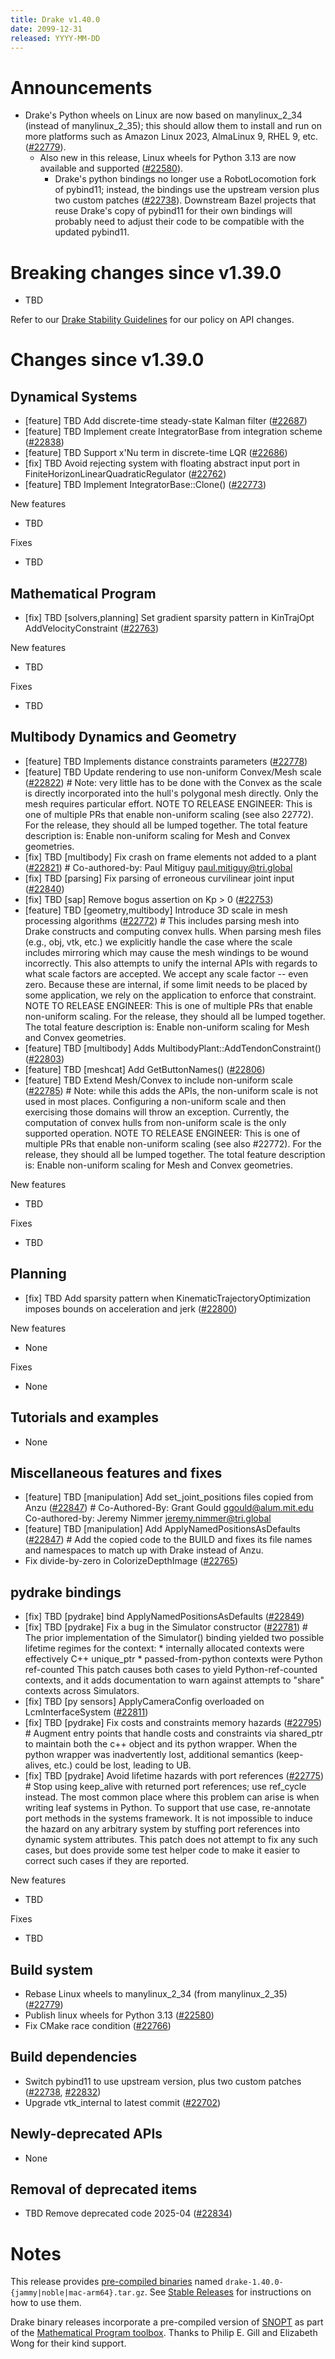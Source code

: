 ```yaml
---
title: Drake v1.40.0
date: 2099-12-31
released: YYYY-MM-DD
---
```


# Announcements

* Drake's Python wheels on Linux are now based on manylinux_2_34 (instead of
  manylinux_2_35); this should allow them to install and run on more platforms
  such as Amazon Linux 2023, AlmaLinux 9, RHEL 9, etc. ([#22779][_#22779]).
  * Also new in this release, Linux wheels for Python 3.13 are now available
    and supported ([#22580][_#22580]).
    * Drake's python bindings no longer use a RobotLocomotion fork of pybind11;
      instead, the bindings use the upstream version plus two custom patches
	  ([#22738][_#22738]). Downstream Bazel projects that reuse Drake's copy of
	  pybind11 for their own bindings will probably need to adjust their code
	  to be compatible with the updated pybind11.

# Breaking changes since v1.39.0

* TBD

Refer to our [Drake Stability Guidelines](/stable.html) for our policy
on API changes.

# Changes since v1.39.0

## Dynamical Systems

<!-- <relnotes for systems go here> -->

* [feature] TBD Add discrete-time steady-state Kalman filter ([#22687][_#22687])
* [feature] TBD Implement create IntegratorBase from integration scheme ([#22838][_#22838])
* [feature] TBD Support x'Nu term in discrete-time LQR ([#22686][_#22686])
* [fix] TBD Avoid rejecting system with floating abstract input port in FiniteHorizonLinearQuadraticRegulator ([#22762][_#22762])
* [feature] TBD Implement IntegratorBase<T>::Clone() ([#22773][_#22773])

New features

* TBD

Fixes

* TBD

## Mathematical Program

<!-- <relnotes for solvers go here> -->

* [fix] TBD [solvers,planning] Set gradient sparsity pattern in KinTrajOpt AddVelocityConstraint ([#22763][_#22763])

New features

* TBD

Fixes

* TBD

## Multibody Dynamics and Geometry

<!-- <relnotes for geometry,multibody go here> -->

* [feature] TBD Implements distance constraints parameters ([#22778][_#22778])
* [feature] TBD Update rendering to use non-uniform Convex/Mesh scale ([#22822][_#22822])  # Note: very little has to be done with the Convex as the scale is directly incorporated into the hull's polygonal mesh directly. Only the mesh requires particular effort. NOTE TO RELEASE ENGINEER: This is one of multiple PRs that enable non-uniform scaling (see also 22772).  For the release, they should all be lumped together. The total feature description is: Enable non-uniform scaling for Mesh and Convex geometries.
* [fix] TBD [multibody] Fix crash on frame elements not added to a plant ([#22821][_#22821])  # Co-authored-by: Paul Mitiguy <paul.mitiguy@tri.global>
* [fix] TBD [parsing] Fix parsing of erroneous curvilinear joint input ([#22840][_#22840])
* [fix] TBD [sap] Remove bogus assertion on Kp > 0 ([#22753][_#22753])
* [feature] TBD [geometry,multibody] Introduce 3D scale in mesh processing algorithms ([#22772][_#22772])  # This includes parsing mesh into Drake constructs and computing convex hulls. When parsing mesh files (e.g., obj, vtk, etc.) we explicitly handle the case where the scale includes mirroring which may cause the mesh windings to be wound incorrectly. This also attempts to unify the internal APIs with regards to what scale factors are accepted. We accept any scale factor -- even zero. Because these are internal, if some limit needs to be placed by some application, we rely on the application to enforce that constraint. NOTE TO RELEASE ENGINEER: This is one of multiple PRs that enable non-uniform scaling.  For the release, they should all be lumped together. The total feature description is: Enable non-uniform scaling for Mesh and Convex geometries.
* [feature] TBD [multibody] Adds MultibodyPlant::AddTendonConstraint() ([#22803][_#22803])
* [feature] TBD [meshcat] Add GetButtonNames() ([#22806][_#22806])
* [feature] TBD Extend Mesh/Convex to include non-uniform scale ([#22785][_#22785])  # Note: while this adds the APIs, the non-uniform scale is not used in most places. Configuring a non-uniform scale and then exercising those domains will throw an exception. Currently, the computation of convex hulls from non-uniform scale is the only supported operation. NOTE TO RELEASE ENGINEER: This is one of multiple PRs that enable non-uniform scaling (see also #22772).  For the release, they should all be lumped together. The total feature description is: Enable non-uniform scaling for Mesh and Convex geometries.

New features

* TBD

Fixes

* TBD

## Planning

<!-- <relnotes for planning go here> -->

* [fix] TBD Add sparsity pattern when KinematicTrajectoryOptimization imposes bounds on acceleration and jerk ([#22800][_#22800])

New features

* None

Fixes

* None

## Tutorials and examples

<!-- <relnotes for examples,tutorials go here> -->

* None

## Miscellaneous features and fixes

<!-- <relnotes for common,math,lcm,lcmtypes,manipulation,perception,visualization go here> -->

* [feature] TBD [manipulation] Add set_joint_positions files copied from Anzu ([#22847][_#22847])  # Co-Authored-By: Grant Gould <ggould@alum.mit.edu> Co-authored-by: Jeremy Nimmer <jeremy.nimmer@tri.global>
* [feature] TBD [manipulation] Add ApplyNamedPositionsAsDefaults ([#22847][_#22847])  # Add the copied code to the BUILD and fixes its file names and namespaces to match up with Drake instead of Anzu.
* Fix divide-by-zero in ColorizeDepthImage ([#22765][_#22765])

## pydrake bindings

<!-- <relnotes for bindings go here> -->

* [fix] TBD [pydrake] bind ApplyNamedPositionsAsDefaults ([#22849][_#22849])
* [fix] TBD [pydrake] Fix a bug in the Simulator constructor ([#22781][_#22781])  # The prior implementation of the Simulator() binding yielded two possible lifetime regimes for the context: * internally allocated contexts were effectively C++ unique_ptr * passed-from-python contexts were Python ref-counted This patch causes both cases to yield Python-ref-counted contexts, and it adds documentation to warn against attempts to "share" contexts across Simulators.
* [fix] TBD [py sensors] ApplyCameraConfig overloaded on LcmInterfaceSystem ([#22811][_#22811])
* [fix] TBD [pydrake] Fix costs and constraints memory hazards ([#22795][_#22795])  # Augment entry points that handle costs and constraints via shared_ptr to maintain both the c++ object and its python wrapper. When the python wrapper was inadvertently lost, additional semantics (keep-alives, etc.) could be lost, leading to UB.
* [fix] TBD [pydrake] Avoid lifetime hazards with port references ([#22775][_#22775])  # Stop using keep_alive with returned port references; use ref_cycle instead. The most common place where this problem can arise is when writing leaf systems in Python. To support that use case, re-annotate port methods in the systems framework. It is not impossible to induce the hazard on any arbitrary system by stuffing port references into dynamic system attributes. This patch does not attempt to fix any such cases, but does provide some test helper code to make it easier to correct such cases if they are reported.

New features

* TBD

Fixes

* TBD

## Build system

<!-- <relnotes for cmake,doc,setup,third_party,tools go here> -->

* Rebase Linux wheels to manylinux_2_34 (from manylinux_2_35) ([#22779][_#22779])
* Publish linux wheels for Python 3.13 ([#22580][_#22580])
* Fix CMake race condition ([#22766][_#22766])

## Build dependencies

<!-- <relnotes for workspace go here> -->

* Switch pybind11 to use upstream version, plus two custom patches ([#22738][_#22738], [#22832][_#22832])
* Upgrade vtk_internal to latest commit ([#22702][_#22702])

## Newly-deprecated APIs

* None

## Removal of deprecated items

* TBD Remove deprecated code 2025-04 ([#22834][_#22834])

# Notes


This release provides [pre-compiled binaries](https://github.com/RobotLocomotion/drake/releases/tag/v1.40.0) named
``drake-1.40.0-{jammy|noble|mac-arm64}.tar.gz``. See [Stable Releases](/from_binary.html#stable-releases) for instructions on how to use them.

Drake binary releases incorporate a pre-compiled version of [SNOPT](https://ccom.ucsd.edu/~optimizers/solvers/snopt/) as part of the
[Mathematical Program toolbox](https://drake.mit.edu/doxygen_cxx/group__solvers.html). Thanks to
Philip E. Gill and Elizabeth Wong for their kind support.

<!-- <begin issue links> -->
[_#22580]: https://github.com/RobotLocomotion/drake/pull/22580
[_#22686]: https://github.com/RobotLocomotion/drake/pull/22686
[_#22687]: https://github.com/RobotLocomotion/drake/pull/22687
[_#22702]: https://github.com/RobotLocomotion/drake/pull/22702
[_#22738]: https://github.com/RobotLocomotion/drake/pull/22738
[_#22753]: https://github.com/RobotLocomotion/drake/pull/22753
[_#22762]: https://github.com/RobotLocomotion/drake/pull/22762
[_#22763]: https://github.com/RobotLocomotion/drake/pull/22763
[_#22765]: https://github.com/RobotLocomotion/drake/pull/22765
[_#22766]: https://github.com/RobotLocomotion/drake/pull/22766
[_#22772]: https://github.com/RobotLocomotion/drake/pull/22772
[_#22773]: https://github.com/RobotLocomotion/drake/pull/22773
[_#22775]: https://github.com/RobotLocomotion/drake/pull/22775
[_#22778]: https://github.com/RobotLocomotion/drake/pull/22778
[_#22779]: https://github.com/RobotLocomotion/drake/pull/22779
[_#22781]: https://github.com/RobotLocomotion/drake/pull/22781
[_#22785]: https://github.com/RobotLocomotion/drake/pull/22785
[_#22795]: https://github.com/RobotLocomotion/drake/pull/22795
[_#22800]: https://github.com/RobotLocomotion/drake/pull/22800
[_#22803]: https://github.com/RobotLocomotion/drake/pull/22803
[_#22806]: https://github.com/RobotLocomotion/drake/pull/22806
[_#22811]: https://github.com/RobotLocomotion/drake/pull/22811
[_#22821]: https://github.com/RobotLocomotion/drake/pull/22821
[_#22822]: https://github.com/RobotLocomotion/drake/pull/22822
[_#22832]: https://github.com/RobotLocomotion/drake/pull/22832
[_#22834]: https://github.com/RobotLocomotion/drake/pull/22834
[_#22838]: https://github.com/RobotLocomotion/drake/pull/22838
[_#22840]: https://github.com/RobotLocomotion/drake/pull/22840
[_#22847]: https://github.com/RobotLocomotion/drake/pull/22847
[_#22849]: https://github.com/RobotLocomotion/drake/pull/22849
<!-- <end issue links> -->

<!--
  Current oldest_commit 0596a5eb8717b677c573118bc5e2558c1f1f07ba (exclusive).
  Current newest_commit 77afad136d82f1d0be5adf106e82c95d19c963c9 (inclusive).
-->
